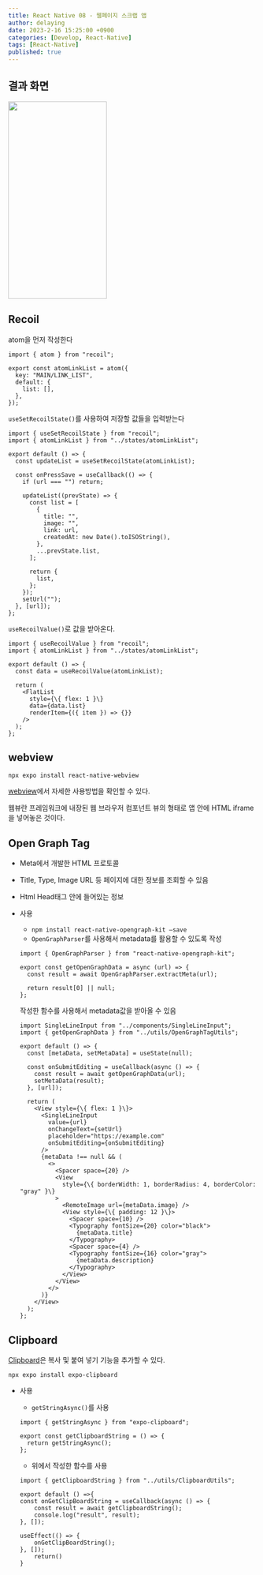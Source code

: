 ```yaml
---
title: React Native 08 - 웹페이지 스크랩 앱
author: delaying
date: 2023-2-16 15:25:00 +0900
categories: [Develop, React-Native]
tags: [React-Native]
published: true
---
```


## 결과 화면

<img src="https://user-images.githubusercontent.com/72879145/220271369-0bee4910-575e-416e-ade3-5651da2e3422.GIF" width="200" height="400">

## Recoil

atom을 먼저 작성한다

```
import { atom } from "recoil";

export const atomLinkList = atom({
  key: "MAIN/LINK_LIST",
  default: {
    list: [],
  },
});
```

`useSetRecoilState()`를 사용하여 저장할 값들을 입력받는다

```
import { useSetRecoilState } from "recoil";
import { atomLinkList } from "../states/atomLinkList";

export default () => {
  const updateList = useSetRecoilState(atomLinkList);

  const onPressSave = useCallback(() => {
    if (url === "") return;

    updateList((prevState) => {
      const list = [
        {
          title: "",
          image: "",
          link: url,
          createdAt: new Date().toISOString(),
        },
        ...prevState.list,
      ];

      return {
        list,
      };
    });
    setUrl("");
  }, [url]);
};
```

`useRecoilValue()`로 값을 받아온다.

```
import { useRecoilValue } from "recoil";
import { atomLinkList } from "../states/atomLinkList";

export default () => {
  const data = useRecoilValue(atomLinkList);

  return (
    <FlatList
      style={\{ flex: 1 }\}
      data={data.list}
      renderItem={({ item }) => {}}
    />
  );
};
```

## webview

`npx expo install react-native-webview`

[webview](https://github.com/react-native-webview/react-native-webview/blob/master/docs/Getting-Started.md)에서 자세한 사용방법을 확인할 수 있다.

웹뷰란 프레임워크에 내장된 웹 브라우저 컴포넌트 뷰의 형태로 앱 안에 HTML iframe을 넣어놓은 것이다.

## Open Graph Tag

- Meta에서 개발한 HTML 프로토콜
- Title, Type, Image URL 등 페이지에 대한 정보를 조회할 수 있음
- Html Head태그 안에 들어있는 정보
- 사용

  - `npm install react-native-opengraph-kit —save`
  - `OpenGraphParser`를 사용해서 metadata를 활용할 수 있도록 작성

  ```
  import { OpenGraphParser } from "react-native-opengraph-kit";

  export const getOpenGraphData = async (url) => {
    const result = await OpenGraphParser.extractMeta(url);

    return result[0] || null;
  };
  ```

  작성한 함수를 사용해서 metadata값을 받아올 수 있음

  ```
  import SingleLineInput from "../components/SingleLineInput";
  import { getOpenGraphData } from "../utils/OpenGraphTagUtils";

  export default () => {
    const [metaData, setMetaData] = useState(null);

    const onSubmitEditing = useCallback(async () => {
      const result = await getOpenGraphData(url);
      setMetaData(result);
    }, [url]);

    return (
      <View style={\{ flex: 1 }\}>
        <SingleLineInput
          value={url}
          onChangeText={setUrl}
          placeholder="https://example.com"
          onSubmitEditing={onSubmitEditing}
        />
        {metaData !== null && (
          <>
            <Spacer space={20} />
            <View
              style={\{ borderWidth: 1, borderRadius: 4, borderColor: "gray" }\}
            >
              <RemoteImage url={metaData.image} />
              <View style={\{ padding: 12 }\}>
                <Spacer space={10} />
                <Typography fontSize={20} color="black">
                  {metaData.title}
                </Typography>
                <Spacer space={4} />
                <Typography fontSize={16} color="gray">
                  {metaData.description}
                </Typography>
              </View>
            </View>
          </>
        )}
      </View>
    );
  };
  ```

## Clipboard

[Clipboard](https://docs.expo.dev/versions/latest/sdk/clipboard/)은 복사 및 붙여 넣기 기능을 추가할 수 있다.

`npx expo install expo-clipboard`

- 사용

  - `getStringAsync()`를 사용

  ```
  import { getStringAsync } from "expo-clipboard";

  export const getClipboardString = () => {
    return getStringAsync();
  };
  ```

  - 위에서 작성한 함수를 사용

  ```
  import { getClipboardString } from "../utils/ClipboardUtils";

  export default () =>{
  const onGetClipBoardString = useCallback(async () => {
      const result = await getClipboardString();
      console.log("result", result);
  }, []);

  useEffect(() => {
      onGetClipBoardString();
  }, []);
      return()
  }
  ```
